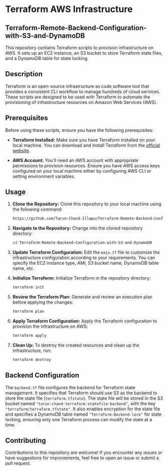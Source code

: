 # Terraform AWS Infrastructure
## Terraform-Remote-Backend-Configuration-with-S3-and-DynamoDB

This repository contains Terraform scripts to provision infrastructure on AWS. It sets up an EC2 instance, an S3 bucket to store Terraform state files, and a DynamoDB table for state locking.

## Description

Terraform is an open-source infrastructure as code software tool that provides a consistent CLI workflow to manage hundreds of cloud services. These scripts are designed to be used with Terraform to automate the provisioning of infrastructure resources on Amazon Web Services (AWS).

## Prerequisites

Before using these scripts, ensure you have the following prerequisites:

- **Terraform Installed:** Make sure you have Terraform installed on your local machine. You can download and install Terraform from the [official website](https://www.terraform.io/downloads.html).

- **AWS Account:** You'll need an AWS account with appropriate permissions to provision resources. Ensure you have AWS access keys configured on your local machine either by configuring AWS CLI or setting environment variables.

## Usage

1. **Clone the Repository:**
   Clone this repository to your local machine using the following command:

    ```bash
    https://github.com/Tarun-Chand-Illapu/Terraform-Remote-Backend-Configuration-with-S3-and-DynamoDB.git
    ```

2. **Navigate to the Repository:**
   Change into the cloned repository directory:

    ```bash
    cd Terraform-Remote-Backend-Configuration-with-S3-and-DynamoDB
    ```

3. **Update Terraform Configuration:**
   Edit the `main.tf` file to customize the infrastructure configuration according to your requirements. You can specify the EC2 instance type, AMI, S3 bucket name, DynamoDB table name, etc.

4. **Initialize Terraform:**
   Initialize Terraform in the repository directory:

    ```bash
    terraform init
    ```

5. **Review the Terraform Plan:**
   Generate and review an execution plan before applying the changes:

    ```bash
    terraform plan
    ```

6. **Apply Terraform Configuration:**
   Apply the Terraform configuration to provision the infrastructure on AWS:

    ```bash
    terraform apply
    ```

7. **Clean Up:**
   To destroy the created resources and clean up the infrastructure, run:

    ```bash
    terraform destroy
    ```

## Backend Configuration

The `backend.tf` file configures the backend for Terraform state management. It specifies that Terraform should use S3 as the backend to store the state file (`terraform.tfstate`). The state file will be stored in the S3 bucket named `"tarun-chand-terraform-statefile-backend"`, with the key `"terraform/terraform.tfstate"`. It also enables encryption for the state file and specifies a DynamoDB table named `"Terraform-Backend-lock"` for state locking, ensuring only one Terraform process can modify the state at a time.

## Contributing

Contributions to this repository are welcome! If you encounter any issues or have suggestions for improvements, feel free to open an issue or submit a pull request.


